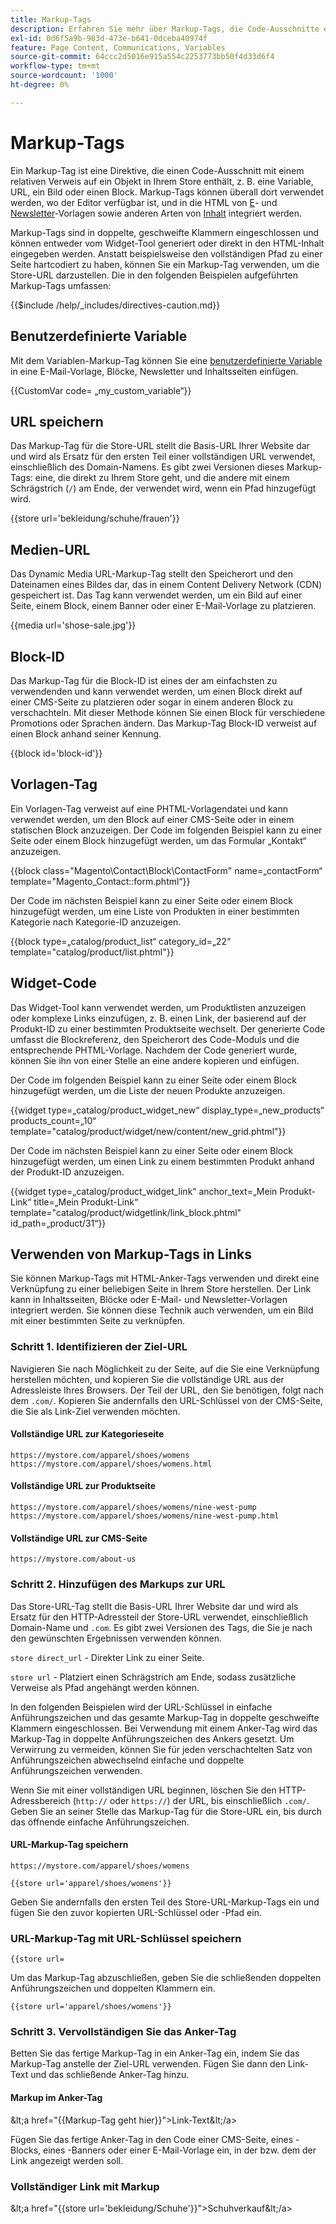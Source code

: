 ```yaml
---
title: Markup-Tags
description: Erfahren Sie mehr über Markup-Tags, die Code-Ausschnitte enthalten, um auf ein Objekt in Ihrem Store zu verweisen.
exl-id: 0d6f5a9b-983d-473e-b641-0dceba40974f
feature: Page Content, Communications, Variables
source-git-commit: 64ccc2d5016e915a554c2253773bb50f4d33d6f4
workflow-type: tm+mt
source-wordcount: '1000'
ht-degree: 0%

---
```


# Markup-Tags

Ein Markup-Tag ist eine Direktive, die einen Code-Ausschnitt mit einem relativen Verweis auf ein Objekt in Ihrem Store enthält, z. B. eine Variable, URL, ein Bild oder einen Block. Markup-Tags können überall dort verwendet werden, wo der Editor verfügbar ist, und in die HTML von [E](email-templates.md)- und [Newsletter](../merchandising-promotions/newsletter-template.md)-Vorlagen sowie anderen Arten von [Inhalt](../content-design/introduction.md#content) integriert werden.

Markup-Tags sind in doppelte, geschweifte Klammern eingeschlossen und können entweder vom Widget-Tool generiert oder direkt in den HTML-Inhalt eingegeben werden. Anstatt beispielsweise den vollständigen Pfad zu einer Seite hartcodiert zu haben, können Sie ein Markup-Tag verwenden, um die Store-URL darzustellen. Die in den folgenden Beispielen aufgeführten Markup-Tags umfassen:

{{$include /help/_includes/directives-caution.md}}

## Benutzerdefinierte Variable

Mit dem Variablen-Markup-Tag können Sie eine [benutzerdefinierte Variable](variables-custom.md) in eine E-Mail-Vorlage, Blöcke, Newsletter und Inhaltsseiten einfügen.

\{\{CustomVar code= „my_custom_variable“}}

## URL speichern

Das Markup-Tag für die Store-URL stellt die Basis-URL Ihrer Website dar und wird als Ersatz für den ersten Teil einer vollständigen URL verwendet, einschließlich des Domain-Namens. Es gibt zwei Versionen dieses Markup-Tags: eine, die direkt zu Ihrem Store geht, und die andere mit einem Schrägstrich (`/`) am Ende, der verwendet wird, wenn ein Pfad hinzugefügt wird.

\{\{store url=&#39;bekleidung/schuhe/frauen&#39;}}

## Medien-URL

Das Dynamic Media URL-Markup-Tag stellt den Speicherort und den Dateinamen eines Bildes dar, das in einem Content Delivery Network (CDN) gespeichert ist. Das Tag kann verwendet werden, um ein Bild auf einer Seite, einem Block, einem Banner oder einer E-Mail-Vorlage zu platzieren.

\{\{media url=&#39;shose-sale.jpg&#39;}}

## Block-ID

Das Markup-Tag für die Block-ID ist eines der am einfachsten zu verwendenden und kann verwendet werden, um einen Block direkt auf einer CMS-Seite zu platzieren oder sogar in einem anderen Block zu verschachteln. Mit dieser Methode können Sie einen Block für verschiedene Promotions oder Sprachen ändern. Das Markup-Tag Block-ID verweist auf einen Block anhand seiner Kennung.

\{\{block id=&#39;block-id&#39;}}

## Vorlagen-Tag

Ein Vorlagen-Tag verweist auf eine PHTML-Vorlagendatei und kann verwendet werden, um den Block auf einer CMS-Seite oder in einem statischen Block anzuzeigen. Der Code im folgenden Beispiel kann zu einer Seite oder einem Block hinzugefügt werden, um das Formular „Kontakt“ anzuzeigen.

\{\{block class=&quot;Magento\Contact\Block\ContactForm&quot; name=„contactForm“ template=&quot;Magento_Contact::form.phtml“}}

Der Code im nächsten Beispiel kann zu einer Seite oder einem Block hinzugefügt werden, um eine Liste von Produkten in einer bestimmten Kategorie nach Kategorie-ID anzuzeigen.

\{\{block type=„catalog/product_list“ category_id=„22“ template=&quot;catalog/product/list.phtml&quot;}}

## Widget-Code

Das Widget-Tool kann verwendet werden, um Produktlisten anzuzeigen oder komplexe Links einzufügen, z. B. einen Link, der basierend auf der Produkt-ID zu einer bestimmten Produktseite wechselt. Der generierte Code umfasst die Blockreferenz, den Speicherort des Code-Moduls und die entsprechende PHTML-Vorlage. Nachdem der Code generiert wurde, können Sie ihn von einer Stelle an eine andere kopieren und einfügen.

Der Code im folgenden Beispiel kann zu einer Seite oder einem Block hinzugefügt werden, um die Liste der neuen Produkte anzuzeigen.

\{\{widget type=„catalog/product_widget_new“ display_type=„new_products“ products_count=„10“ template=&quot;catalog/product/widget/new/content/new_grid.phtml&quot;}}

Der Code im nächsten Beispiel kann zu einer Seite oder einem Block hinzugefügt werden, um einen Link zu einem bestimmten Produkt anhand der Produkt-ID anzuzeigen.

\{\{widget type=„catalog/product_widget_link“ anchor_text=„Mein Produkt-Link“ title=„Mein Produkt-Link“ template=&quot;catalog/product/widgetlink/link_block.phtml&quot; id_path=„product/31“}}

## Verwenden von Markup-Tags in Links

Sie können Markup-Tags mit HTML-Anker-Tags verwenden und direkt eine Verknüpfung zu einer beliebigen Seite in Ihrem Store herstellen. Der Link kann in Inhaltsseiten, Blöcke oder E-Mail- und Newsletter-Vorlagen integriert werden. Sie können diese Technik auch verwenden, um ein Bild mit einer bestimmten Seite zu verknüpfen.

### Schritt 1. Identifizieren der Ziel-URL

Navigieren Sie nach Möglichkeit zu der Seite, auf die Sie eine Verknüpfung herstellen möchten, und kopieren Sie die vollständige URL aus der Adressleiste Ihres Browsers. Der Teil der URL, den Sie benötigen, folgt nach dem `.com/`. Kopieren Sie andernfalls den URL-Schlüssel von der CMS-Seite, die Sie als Link-Ziel verwenden möchten.

#### Vollständige URL zur Kategorieseite

`https://mystore.com/apparel/shoes/womens`
`https://mystore.com/apparel/shoes/womens.html`

#### Vollständige URL zur Produktseite

`https://mystore.com/apparel/shoes/womens/nine-west-pump`
`https://mystore.com/apparel/shoes/womens/nine-west-pump.html`

#### Vollständige URL zur CMS-Seite

`https://mystore.com/about-us`

### Schritt 2. Hinzufügen des Markups zur URL

Das Store-URL-Tag stellt die Basis-URL Ihrer Website dar und wird als Ersatz für den HTTP-Adressteil der Store-URL verwendet, einschließlich Domain-Name und `.com`. Es gibt zwei Versionen des Tags, die Sie je nach den gewünschten Ergebnissen verwenden können.

`store direct_url` - Direkter Link zu einer Seite.

`store url` - Platziert einen Schrägstrich am Ende, sodass zusätzliche Verweise als Pfad angehängt werden können.

In den folgenden Beispielen wird der URL-Schlüssel in einfache Anführungszeichen und das gesamte Markup-Tag in doppelte geschweifte Klammern eingeschlossen. Bei Verwendung mit einem Anker-Tag wird das Markup-Tag in doppelte Anführungszeichen des Ankers gesetzt. Um Verwirrung zu vermeiden, können Sie für jeden verschachtelten Satz von Anführungszeichen abwechselnd einfache und doppelte Anführungszeichen verwenden.

Wenn Sie mit einer vollständigen URL beginnen, löschen Sie den HTTP-Adressbereich (`http://` oder `https://`) der URL, bis einschließlich `.com/`. Geben Sie an seiner Stelle das Markup-Tag für die Store-URL ein, bis durch das öffnende einfache Anführungszeichen.

#### URL-Markup-Tag speichern

`https://mystore.com/apparel/shoes/womens`

`{{store url='apparel/shoes/womens'}}`

Geben Sie andernfalls den ersten Teil des Store-URL-Markup-Tags ein und fügen Sie den zuvor kopierten URL-Schlüssel oder -Pfad ein.

### URL-Markup-Tag mit URL-Schlüssel speichern

`{{store url=`

Um das Markup-Tag abzuschließen, geben Sie die schließenden doppelten Anführungszeichen und doppelten Klammern ein.

`{{store url='apparel/shoes/womens'}}`

### Schritt 3. Vervollständigen Sie das Anker-Tag

Betten Sie das fertige Markup-Tag in ein Anker-Tag ein, indem Sie das Markup-Tag anstelle der Ziel-URL verwenden. Fügen Sie dann den Link-Text und das schließende Anker-Tag hinzu.

#### Markup im Anker-Tag

\&lt;a href=&quot;\{\{Markup-Tag geht hier}}&quot;>Link-Text\&lt;/a>

Fügen Sie das fertige Anker-Tag in den Code einer CMS-Seite, eines -Blocks, eines -Banners oder einer E-Mail-Vorlage ein, in der bzw. dem der Link angezeigt werden soll.

### Vollständiger Link mit Markup

\&lt;a href=&quot;\{\{store url=&#39;bekleidung/Schuhe&#39;}}&quot;>Schuhverkauf\&lt;/a>
